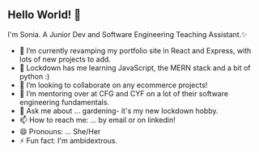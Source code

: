## Hello World! 👋

I'm Sonia. A Junior Dev and Software Engineering Teaching Assistant.✨ 

- 🔭 I’m currently revamping my portfolio site in React and Express, with lots of new projects to add.
- 🌱 Lockdown has me learning JavaScript, the MERN stack and a bit of python :)
- 👯 I’m looking to collaborate on any ecommerce projects!
- 🤔 I’m mentoring over at CFG and CYF on a lot of their software engineering fundamentals.
- 💬 Ask me about ... gardening- it's my new lockdown hobby.
- 📫 How to reach me: ... by email or on linkedin! 
- 😄 Pronouns: ... She/Her
- ⚡ Fun fact: I'm ambidextrous.


